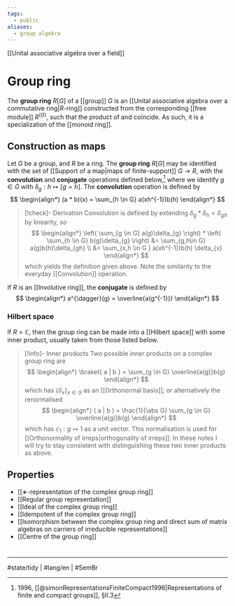 ```yaml
---
tags:
  - public
aliases:
  - group algebra
---
```

[[Unital associative algebra over a field]]
# Group ring


The **group ring** $R[G]$ of a [[group]] $G$ is an [[Unital associative algebra over a commutative ring|$R$-ring]] constructed from the corresponding [[free module]] $R^{(G)}$, such that the product of  and  coïncide.
As such, it is a specialization of the [[monoid ring]].

## Construction as maps

Let $G$ be a group, and $R$ be a ring. 
The **group ring** $R[G]$ may be identified with the set of [[Support of a map|maps of finite-support]] $G \to R$,
with the **convolution** and **conjugate** operations defined below,[^simon] 
where we identify $g \in G$ with $\delta_{g} : h \mapsto [g=h]$.
The **convolution** operation is defined by
$$
\begin{align*}
(a * b)(x) = \sum_{h \in G} a(xh^{-1})b(h)
\end{align*}
$$
> [!check]- Derivation
> Convolution is defined by extending $\delta_{g} * \delta_{h} = \delta_{gh}$ by linearity, so
> $$
> \begin{align*}
> \left( \sum_{g \in G} a(g)\delta_{g} \right) * \left( \sum_{h \in G} b(g)\delta_{g} \right) &= \sum_{g,h\in G} a(g)b(h)\delta_{gh} \\
> &= \sum_{x,h \in G } a(xh^{-1})b(h) \delta_{x}
> \end{align*}
> $$
> which yields the definition given above.
> Note the similarity to the everyday [[Convolution]] operation.

If $R$ is an [[Involutive ring]], the **conjugate** is defined by
$$
\begin{align*}
a^{\dagger}(g) = \overline{a(g^{-1})}
\end{align*}
$$

[^simon]: 1996, [[@simonRepresentationsFiniteCompact1996|Representations of finite and compact groups]], §II.3

### Hilbert space

If $R = \mathbb{C}$, then the group ring can be made into a [[Hilbert space]] with some inner product, usually taken from those listed below.

> [!info]- Inner products
> Two possible inner products on a complex group ring are
> $$
> \begin{align*}
> \braket{ a | b } = \sum_{g \in G} \overline{a(g)}b(g)
> \end{align*}
> $$
> which has $\{ \delta_{x} \}_{x \in G}$ as an [[Orthonormal basis]]; 
> or alternatively the renormalised
> $$
> \begin{align*}
> ( a | b ) = \frac{1}{\abs G} \sum_{g \in G} \overline{a(g)}b(g)
> \end{align*}
> $$
> which has $c_{1} : g \mapsto 1$ as a unit vector.
> This normalisation is used for [[Orthonormality of irreps|orthogonality of irreps]].
> In these notes I will try to stay consistent with distinguishing these two inner products as above.

## Properties

- [[∗-representation of the complex group ring]]
- [[Regular group representation]]
- [[Ideal of the complex group ring]]
- [[Idempotent of the complex group ring]]
- [[Isomorphism between the complex group ring and direct sum of matrix algebras on carriers of irreducible representations]]
- [[Centre of the group ring]]

#
---
#state/tidy | #lang/en | #SemBr